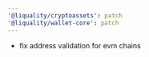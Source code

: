 ```yaml
---
'@liquality/cryptoassets': patch
'@liquality/wallet-core': patch
---
```


- fix address validation for evm chains
